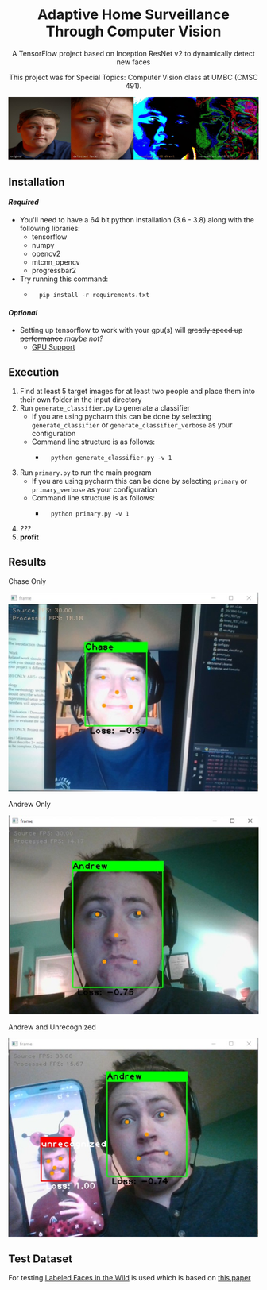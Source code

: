 <h1 align="center">
   Adaptive Home Surveillance Through Computer Vision
</h1>
<p align="center">
   A TensorFlow project based on Inception ResNet v2 to dynamically detect new faces
 </p>
 <p align="center">
  This project was for Special Topics: Computer Vision class at UMBC (CMSC 491).
</p>

![andrew_processing](results/preprocessing.jpg)

## Installation

#### _Required_

* You'll need to have a 64 bit python installation (3.6 - 3.8) along with the following libraries:
    - tensorflow
    - numpy
    - opencv2
    - mtcnn_opencv
    - progressbar2
* Try running this command:
    - ```shell
        pip install -r requirements.txt
        ```
    
#### _Optional_

* Setting up tensorflow to work with your gpu(s) will ~~greatly speed up performance~~ _maybe not?_
    - [GPU Support](https://www.tensorflow.org/install/gpu)

## Execution

1. Find at least 5 target images for at least two people and place them into their own folder in the input directory
2. Run `generate_classifier.py` to generate a classifier
    * If you are using pycharm this can be done by selecting `generate_classifier` or `generate_classifier_verbose` as
      your configuration
    * Command line structure is as follows:
        * ```shell
            python generate_classifier.py -v 1
            ```
3. Run `primary.py` to run the main program
    * If you are using pycharm this can be done by selecting `primary` or `primary_verbose` as your configuration
    * Command line structure is as follows:
        * ```shell
            python primary.py -v 1
            ```
4. _???_
5. **profit**

## Results

Chase Only

![chas](results/chase_only.jpg)

Andrew Only

![andrew](results/andrew_only.jpg)

Andrew and Unrecognized

![unrec](results/andrew_unrec.jpg)

## Test Dataset

For testing [Labeled Faces in the Wild](http://vis-www.cs.umass.edu/lfw/index.html#download) is used which is based
on [this paper](http://vis-www.cs.umass.edu/papers/iccv07alignment.pdf)
